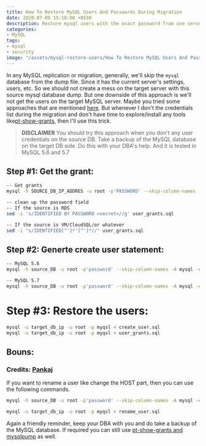 ```yaml
---
title: How To Restore MySQL Users And Passwords During Migration
date: 2020-07-09 15:10:00 +0530
description: Restore mysql users with the exact password from one server to another server during migration. You can use this instead of using pt-show-grants and mysqlpump.
categories:
- MySQL
tags:
- mysql
- security
image: "/assets/mysql-restore-users/How To Restore MySQL Users And Passwords During Migration.jpg"
---
```

In any MySQL replication or migration, generally, we'll skip the `mysql` database from the dump file. Since it has the current server's settings, users, etc. So we should not create a mess on the target server with this source mysql database dump. But one downside of this approach is we'll not get the users on the target MySQL server. Maybe you tried some approaches that are mentioned [here](https://stackoverflow.com/questions/597732/backup-mysql-users). But whenever I don't the credentials list during the migration and don't have time to explore/install any tools like[pt-show-grants](https://www.percona.com/doc/percona-toolkit/LATEST/pt-show-grants.html), then I'll use this trick.

> **DISCLAIMER** You should try this approach when you don't any user credentials on the source DB. Take a backup of the MySQL database on the target DB side. Do this with your DBA's help. And it is tested in MySQL 5.6 and 5.7

## Step #1: Get the grant:

```bash
-- Get grants
mysql -h SOURCE_DB_IP_ADDRES -u root -p'PASSWORD' --skip-column-names -A -e"SELECT CONCAT('SHOW GRANTS FOR ''',user,'''@''',host,''';') FROM mysql.user WHERE user<>''" | mysql -h IP_ADDRES -u root -p'PASSWORD' --skip-column-names -A | sed 's/$/;/g' > user_grants.sql

-- clean up the password field
-- If the source is RDS
sed -i 's/IDENTIFIED BY PASSWORD <secret>//g' user_grants.sql

-- If the source is VM/CloudSQL/or whatever
sed -i "s/IDENTIFIED[^']*'[^']*//" user_grants.sql
```

## Step #2: Generte create user statement:

```bash
-- MySQL 5.6
mysql -h source_DB -u root -p'password' --skip-column-names -A mysql -e "SELECT Concat('create user \'', user, '\'@\'', host, '\' IDENTIFIED WITH \'mysql_native_password\' AS \'', password,'\';') FROM   mysql.user where user not in ('mysql.session','mysql.sys','debian-sys-maint','root');" > create_user.sql

-- MySQL 5.7
mysql -h source_DB -u root -p'password' --skip-column-names -A mysql -e "SELECT Concat('create user \'', user, '\'@\'', host, '\' IDENTIFIED WITH \'mysql_native_password\' AS \'', authentication_string,'\';') FROM   mysql.user where user not in ('mysql.session','mysql.sys','debian-sys-maint','root');" > create_user.sql
```
# Step #3: Restore the users:

```bash
mysql -u target_db_ip -u root -p myqsl < create_user.sql
mysql -u target_db_ip -u root -p myqsl < user_grants.sql
```

## Bouns:
### Credits: [Pankaj](https://www.linkedin.com/in/pankaj-kumar-99164a100/)

If you want to rename a user like change the HOST part, then you can use the following commands.

```bash
mysql -h source_DB -u root -p'password' --skip-column-names -A mysql -e "SELECT Concat('rename user \'',user,'\'@\'',host,'\' to \'',user,'\'@\'','10.20.4.240\'',';') from mysql.user where user not in ('mysql.session','mysql.sys','debian-sys-maint','root','mysql.infoschema');" > rename_user.sql

mysql -u target_db_ip -u root -p myqsl < rename_user.sql

```

Again a friendly reminder, keep your DBA with you and do take a backup of the MySQL database. If required you can still use [pt-show-grants and mysqlpump](https://mysqlstepbystep.com/2018/05/14/backing-up-users-and-privileges-in-mysql/) as well.

